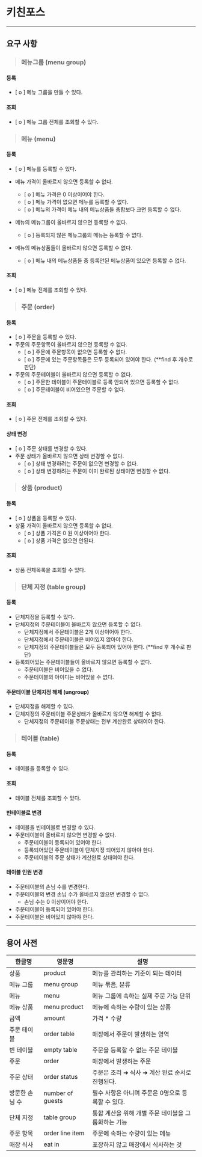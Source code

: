 # 키친포스

-----------------------
## 요구 사항

>### 메뉴그룹 (menu group)
#### 등록
* [ o ] 메뉴 그룹을 만들 수 있다.
#### 조회
* [ o ] 메뉴 그룹 전체를 조회할 수 있다.

>### 메뉴 (menu)
#### 등록
* [ o ] 메뉴를 등록할 수 있다.
* 메뉴 가격이 올바르지 않으면 등록할 수 없다.
  * [ o ] 메뉴 가격은 0 이상이어야 한다.
  * [ o ] 메뉴 가격이 없으면 메뉴를 등록할 수 없다.
  * [ o ] 메뉴의 가격이 메뉴 내의 메뉴상품들 총합보다 크면 등록할 수 없다.

* 메뉴의 메뉴그룹이 올바르지 않으면 등록할 수 없다.
  * [ o ] 등록되지 않은 메뉴그룹의 메뉴는 등록할 수 없다.
* 메뉴의 메뉴상품들이 올바르지 않으면 등록할 수 없다.
  * [ o ] 메뉴 내의 메뉴상품들 중 등록안된 메뉴상품이 있으면 등록할 수 없다.

#### 조회
* [ o ] 메뉴 전체를 조회할 수 있다.

>### 주문 (order)
#### 등록
* [ o ] 주문을 등록할 수 있다.
* 주문의 주문항목이 올바르지 않으면 등록할 수 없다.
  * [ o ] 주문에 주문항목이 없으면 등록할 수 없다.
  * [ o ] 주문에 있는 주문항목들은 모두 등록되어 있어야 한다. (**find 후 개수로 판단)
* 주문의 주문테이블이 올바르지 않으면 등록할 수 없다.
  * [ o ] 주문한 테이블이 주문테이블로 등록 안되어 있으면 등록할 수 없다.
  * [ o ] 주문테이블이 비어있으면 주문할 수 없다.
#### 조회
* [ o ] 주문 전체를 조회할 수 있다.
#### 상태 변경
* [ o ] 주문 상태를 변경할 수 있다.
* 주문 상태가 올바르지 않으면 상태 변경할 수 없다.
  * [ o ] 상태 변경하려는 주문이 없으면 변경할 수 없다.
  * [ o ] 상태 변경하려는 주문이 이미 완료된 상태이면 변경할 수 없다.

>### 상품 (product)
#### 등록
* [ o ] 상품을 등록할 수 있다.
* 상품 가격이 올바르지 않으면 등록할 수 없다.
  * [ o ] 상품 가격은 0 원 이상이어야 한다.
  * [ o ] 상품 가격은 없으면 안된다.
#### 조회
* 상품 전체목록을 조회할 수 있다.

>### 단체 지정 (table group)
#### 등록
* 단체지정을 등록할 수 있다.
* 단체지정의 주문테이블이 올바르지 않으면 등록할 수 없다.
  * 단체지정에서 주문테이블은 2개 이상이어야 한다.
  * 단체지정에서 주문테이블은 비어있지 않아야 한다.
  * 단체지정의 주문테이블들은 모두 등록되어 있어야 한다. (**find 후 개수로 판단)
* 등록되어있는 주문테이블들이 올바르지 않으면 등록할 수 없다.
  * 주문테이블은 비어있을 수 없다.
  * 주문테이블의 아이디는 비어있을 수 없다.
#### 주문테이블 단체지정 해제 (ungroup)
* 단체지정을 해제할 수 있다.
* 단체지정의 주문테이블 주문상태가 올바르지 않으면 해제할 수 없다.
  * 단체지정의 주문테이블 주문상태는 전부 계산완료 상태여야 한다.

>### 테이블 (table)
#### 등록
* 테이블을 등록할 수 있다.
#### 조회
* 테이블 전체를 조회할 수 있다.
#### 빈테이블로 변경
* 테이블을 빈테이블로 변경할 수 있다.
* 주문테이블이 올바르지 않으면 변경할 수 없다.
  * 주문테이블이 등록되어 있어야 한다.
  * 등록되어있던 주문테이블이 단체지정 되어있지 않아야 한다.
  * 주문테이블의 주문 상태가 계산완료 상태여야 한다.
#### 테이블 인원 변경
* 주문테이블의 손님 수를 변경한다.
* 주문테이블의 변경 손님 수가 올바르지 않으면 변경할 수 없다.
  * 손님 수는 0 이상이어야 한다.
* 주문테이블이 등록되어 있어야 한다.
* 주문테이블은 비어있지 않아야 한다.

----------------

## 용어 사전

| 한글명 | 영문명 | 설명 |
| --- | --- | --- |
| 상품 | product | 메뉴를 관리하는 기준이 되는 데이터 |
| 메뉴 그룹 | menu group | 메뉴 묶음, 분류 |
| 메뉴 | menu | 메뉴 그룹에 속하는 실제 주문 가능 단위 |
| 메뉴 상품 | menu product | 메뉴에 속하는 수량이 있는 상품 |
| 금액 | amount | 가격 * 수량 |
| 주문 테이블 | order table | 매장에서 주문이 발생하는 영역 |
| 빈 테이블 | empty table | 주문을 등록할 수 없는 주문 테이블 |
| 주문 | order | 매장에서 발생하는 주문 |
| 주문 상태 | order status | 주문은 조리 ➜ 식사 ➜ 계산 완료 순서로 진행된다. |
| 방문한 손님 수 | number of guests | 필수 사항은 아니며 주문은 0명으로 등록할 수 있다. |
| 단체 지정 | table group | 통합 계산을 위해 개별 주문 테이블을 그룹화하는 기능 |
| 주문 항목 | order line item | 주문에 속하는 수량이 있는 메뉴 |
| 매장 식사 | eat in | 포장하지 않고 매장에서 식사하는 것 |
